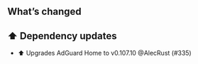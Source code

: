 ## What’s changed

## ⬆️ Dependency updates

- ⬆️ Upgrades AdGuard Home to v0.107.10 @AlecRust (#335)
